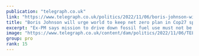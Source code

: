 ```yaml
---
publication: "telegraph.co.uk"
link: "https://www.telegraph.co.uk/politics/2022/11/06/boris-johnson-will-urge-world-keep-net-zero-plan-cop27-speech/"
title: "Boris Johnson will urge world to keep net zero plan in Cop27 speech"
excerpt: "Ex-PM says mission to drive down fossil fuel use must not be disrupted by war in Ukraine and 'corrosive cynicism'"
image: "https://www.telegraph.co.uk/content/dam/politics/2022/11/06/TELEMMGLPICT000315336204_trans_NvBQzQNjv4BqtMyiJIkNU3shY9HjSd3eOlVHX5gVWnokUmFudJiSXB0.jpeg?impolicy=logo-overlay"
group: pro
rank: 15
---
```

